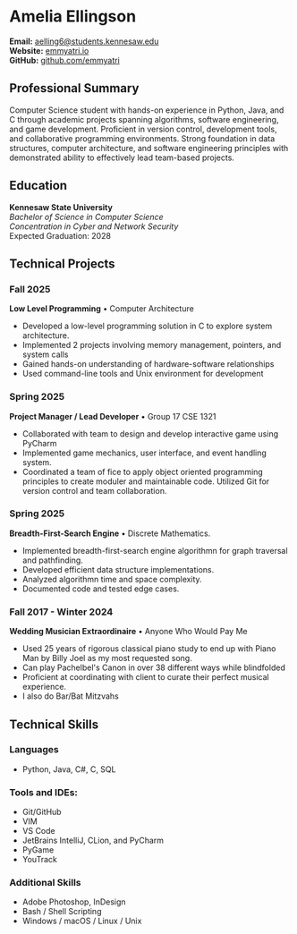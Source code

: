 # Amelia Ellingson

**Email:** [aelling6@students.kennesaw.edu](mailto:aelling6@students.kennesaw.edu)        
**Website:** [emmyatri.io](https://emmyatri.io)     
**GitHub:** [github.com/emmyatri](https://github.com/emmyatri)        

## Professional Summary
Computer Science student with hands-on experience in Python, Java, and C through academic projects spanning algorithms, software engineering, and game development. Proficient in version control, development tools, and collaborative programming environments. Strong foundation in data structures, computer architecture, and software engineering principles with demonstrated ability to effectively lead team-based projects.

## Education
**Kennesaw State University**  
*Bachelor of Science in Computer Science*   
*Concentration in Cyber and Network Security*  
Expected Graduation: 2028  

## Technical Projects
 
### Fall 2025  
**Low Level Programming** • Computer Architecture  
- Developed a low-level programming solution in C to explore system architecture.  
- Implemented 2 projects involving memory management, pointers, and system calls
- Gained hands-on understanding of hardware-software relationships
- Used command-line tools and Unix environment for development  

### Spring 2025  
**Project Manager / Lead Developer** • Group 17 CSE 1321
- Collaborated with team to design and develop interactive game using PyCharm  
- Implemented game mechanics, user interface, and event handling system.
- Coordinated a team of fice to apply object oriented programming principles to create moduler and maintainable code.
Utilized Git for version control and team collaboration.  

### Spring 2025
**Breadth-First-Search Engine** • Discrete Mathematics.
- Implemented breadth-first-search engine algorithmn for graph traversal and pathfinding.
- Developed efficient data structure implementations.
- Analyzed algorithmn time and space complexity.
- Documented code and tested edge cases.

### Fall 2017 - Winter 2024
**Wedding Musician Extraordinaire** • Anyone Who Would Pay Me
- Used 25 years of rigorous classical piano study to end up with Piano Man by Billy Joel as my most requested song. 
- Can play Pachelbel's Canon in over 38 different ways while blindfolded
- Proficient at coordinating with client to curate their perfect musical experience.
- I also do Bar/Bat Mitzvahs

## Technical Skills

### Languages
- Python, Java, C#, C, SQL

### Tools and IDEs:   
- Git/GitHub
- VIM
- VS Code
- JetBrains IntelliJ, CLion, and PyCharm
- PyGame
- YouTrack

### Additional Skills

- Adobe Photoshop, InDesign
- Bash / Shell Scripting
- Windows / macOS / Linux / Unix
